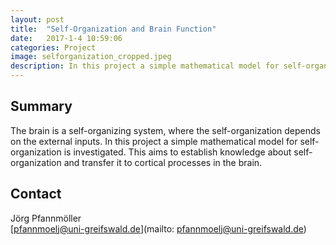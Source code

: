 ```yaml
---
layout: post
title:  "Self-Organization and Brain Function"
date:   2017-1-4 10:59:06
categories: Project
image: selforganization_cropped.jpeg
description: In this project a simple mathematical model for self-organization is investigated.
---
```

## Summary
The brain is a self-organizing system, where the self-organization depends on the external inputs. In this project a simple mathematical model for self-organization is investigated. This aims to establish knowledge about self-organization and transfer it to cortical processes in the brain.


## Contact  
Jörg Pfannmöller  
[pfannmoelj@uni-greifswald.de](mailto: pfannmoelj@uni-greifswald.de)  
